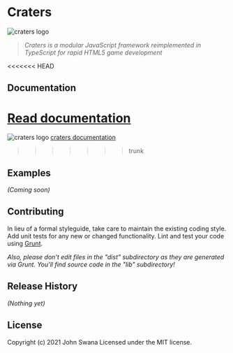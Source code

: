 # Craters
![craters logo](https://swashvirus.github.io/craters/media/craters.gif)
> _Craters is a modular JavaScript framework reimplemented in TypeScript for rapid HTML5 game development_

<<<<<<< HEAD
## Documentation
[Read documentation](https://swashvirus.github.io/craters/index.html)
=======
![craters logo](https://swashvirus.github.io/craters/media/craters.gif)
[craters documentation](https://swashvirus.github.io/craters/docs/index.html)
>>>>>>> trunk

## Examples
_(Coming soon)_

## Contributing
In lieu of a formal styleguide, take care to maintain the existing coding style. Add unit tests for any new or changed functionality. Lint and test your code using [Grunt](http://gruntjs.com/).

_Also, please don't edit files in the "dist" subdirectory as they are generated via Grunt. You'll find source code in the "lib" subdirectory!_

## Release History
_(Nothing yet)_

## License
Copyright (c) 2021 John Swana 
Licensed under the MIT license.
